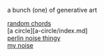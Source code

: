 a bunch (one) of generative art

[random chords](RandomChords/index.md)  
[a circle][a-circle/index.md]  
[perlin noise thingy](perlin-noise/index.md)  
[my noise](my-noise/index.md)
